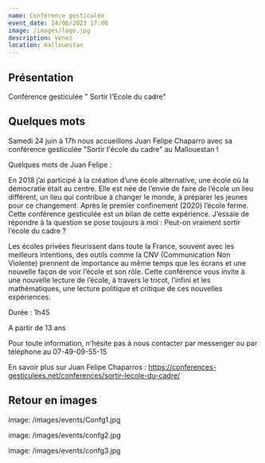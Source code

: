 ```yaml
---
name: Conférence gesticulée 
event_date: 24/06/2023 17:00
image: /images/logo.jpg
description: Venez
location: mallouestan
---
```


## Présentation

Conférence gesticulée " Sortir l'Ecole du cadre"

## Quelques mots

Samedi 24 juin à 17h nous accueillons Juan Felipe Chaparro avec sa conférence gesticulée "Sortir l'école du cadre" au Mallouestan !

Quelques mots de Juan Felipe :

En 2018 j’ai participé à la création d’une école alternative, une école où la démocratie était au centre. Elle est née de l’envie de faire de l’école un lieu différent, un lieu qui contribue à changer le monde, à préparer les jeunes pour ce changement. Après le premier confinement (2020) l’école ferme. Cette conférence gesticulée est un bilan de cette expérience. J’essaie de répondre à la question se pose toujours à moi : Peut-on vraiment sortir l’école du cadre ?

Les écoles privées fleurissent dans toute la France, souvent avec les meilleurs intentions, des outils comme la CNV (Communication Non Violente) prennent de importance au même temps que les écrans et une nouvelle façon de voir l’école et son rôle. Cette conférence vous invite à une nouvelle lecture de l’école, à travers le tricot, l’infini et les mathématiques, une lecture politique et critique de ces nouvelles expériences.

Durée : 1h45

A partir de 13 ans 

Pour toute information, n'hésite pas à nous contacter par messenger ou par téléphone au 07-49-09-55-15

En savoir plus sur Juan Felipe Chaparros : https://conferences-gesticulees.net/conferences/sortir-lecole-du-cadre/

## Retour en images

image: /images/events/Confg1.jpg

image: /images/events/confg2.jpg

image: /images/events/confg3.jpg
